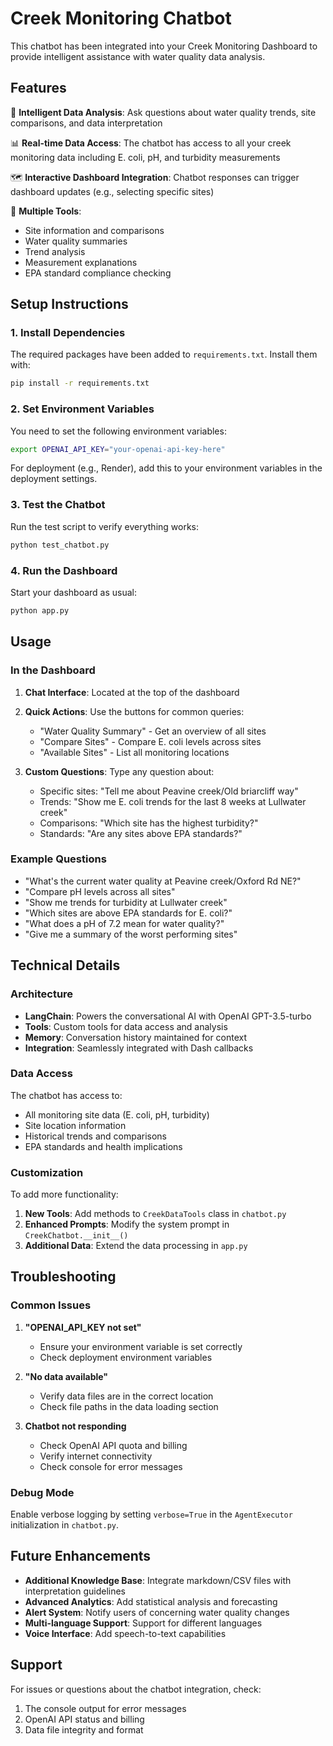 # Creek Monitoring Chatbot

This chatbot has been integrated into your Creek Monitoring Dashboard to provide intelligent assistance with water quality data analysis.

## Features

🤖 **Intelligent Data Analysis**: Ask questions about water quality trends, site comparisons, and data interpretation

📊 **Real-time Data Access**: The chatbot has access to all your creek monitoring data including E. coli, pH, and turbidity measurements

🗺️ **Interactive Dashboard Integration**: Chatbot responses can trigger dashboard updates (e.g., selecting specific sites)

🔧 **Multiple Tools**: 
- Site information and comparisons
- Water quality summaries
- Trend analysis
- Measurement explanations
- EPA standard compliance checking

## Setup Instructions

### 1. Install Dependencies

The required packages have been added to `requirements.txt`. Install them with:

```bash
pip install -r requirements.txt
```

### 2. Set Environment Variables

You need to set the following environment variables:

```bash
export OPENAI_API_KEY="your-openai-api-key-here"
```

For deployment (e.g., Render), add this to your environment variables in the deployment settings.

### 3. Test the Chatbot

Run the test script to verify everything works:

```bash
python test_chatbot.py
```

### 4. Run the Dashboard

Start your dashboard as usual:

```bash
python app.py
```

## Usage

### In the Dashboard

1. **Chat Interface**: Located at the top of the dashboard
2. **Quick Actions**: Use the buttons for common queries:
   - "Water Quality Summary" - Get an overview of all sites
   - "Compare Sites" - Compare E. coli levels across sites
   - "Available Sites" - List all monitoring locations

3. **Custom Questions**: Type any question about:
   - Specific sites: "Tell me about Peavine creek/Old briarcliff way"
   - Trends: "Show me E. coli trends for the last 8 weeks at Lullwater creek"
   - Comparisons: "Which site has the highest turbidity?"
   - Standards: "Are any sites above EPA standards?"

### Example Questions

- "What's the current water quality at Peavine creek/Oxford Rd NE?"
- "Compare pH levels across all sites"
- "Show me trends for turbidity at Lullwater creek"
- "Which sites are above EPA standards for E. coli?"
- "What does a pH of 7.2 mean for water quality?"
- "Give me a summary of the worst performing sites"

## Technical Details

### Architecture

- **LangChain**: Powers the conversational AI with OpenAI GPT-3.5-turbo
- **Tools**: Custom tools for data access and analysis
- **Memory**: Conversation history maintained for context
- **Integration**: Seamlessly integrated with Dash callbacks

### Data Access

The chatbot has access to:
- All monitoring site data (E. coli, pH, turbidity)
- Site location information
- Historical trends and comparisons
- EPA standards and health implications

### Customization

To add more functionality:

1. **New Tools**: Add methods to `CreekDataTools` class in `chatbot.py`
2. **Enhanced Prompts**: Modify the system prompt in `CreekChatbot.__init__()`
3. **Additional Data**: Extend the data processing in `app.py`

## Troubleshooting

### Common Issues

1. **"OPENAI_API_KEY not set"**
   - Ensure your environment variable is set correctly
   - Check deployment environment variables

2. **"No data available"**
   - Verify data files are in the correct location
   - Check file paths in the data loading section

3. **Chatbot not responding**
   - Check OpenAI API quota and billing
   - Verify internet connectivity
   - Check console for error messages

### Debug Mode

Enable verbose logging by setting `verbose=True` in the `AgentExecutor` initialization in `chatbot.py`.

## Future Enhancements

- **Additional Knowledge Base**: Integrate markdown/CSV files with interpretation guidelines
- **Advanced Analytics**: Add statistical analysis and forecasting
- **Alert System**: Notify users of concerning water quality changes
- **Multi-language Support**: Support for different languages
- **Voice Interface**: Add speech-to-text capabilities

## Support

For issues or questions about the chatbot integration, check:
1. The console output for error messages
2. OpenAI API status and billing
3. Data file integrity and format 